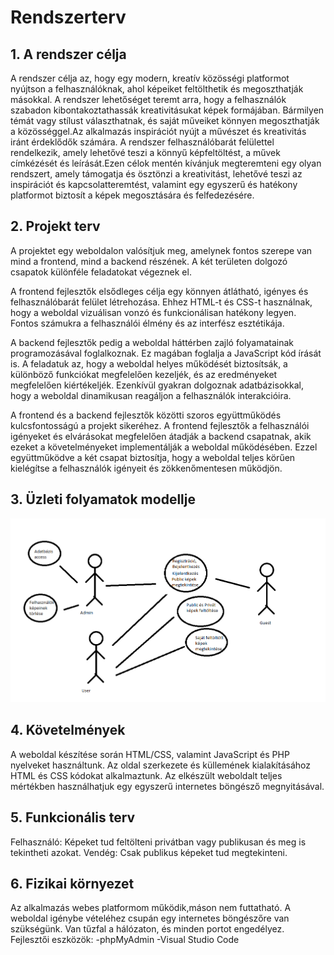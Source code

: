 # Rendszerterv
## 1. A rendszer célja
A rendszer célja az, hogy egy modern, kreatív közösségi platformot nyújtson a felhasználóknak, ahol képeiket feltölthetik és megoszthatják másokkal. A rendszer lehetőséget teremt arra, hogy a felhasználók szabadon kibontakoztathassák kreativitásukat képek formájában. Bármilyen témát vagy stílust választhatnak, és saját műveiket könnyen megoszthatják a közösséggel.Az alkalmazás inspirációt nyújt a művészet és kreativitás iránt érdeklődők számára. A rendszer felhasználóbarát felülettel rendelkezik, amely lehetővé teszi a könnyű képfeltöltést, a művek címkézését és leírását.Ezen célok mentén kívánjuk megteremteni egy olyan rendszert, amely támogatja és ösztönzi a kreativitást, lehetővé teszi az inspirációt és kapcsolatteremtést, valamint egy egyszerű és hatékony platformot biztosít a képek megosztására és felfedezésére.
## 2. Projekt terv
A projektet egy weboldalon valósítjuk meg, amelynek fontos szerepe van mind a frontend, mind a backend részének. A két területen dolgozó csapatok különféle feladatokat végeznek el.

A frontend fejlesztők elsődleges célja egy könnyen átlátható, igényes és felhasználóbarát felület létrehozása. Ehhez HTML-t és CSS-t használnak, hogy a weboldal vizuálisan vonzó és funkcionálisan hatékony legyen. Fontos számukra a felhasználói élmény és az interfész esztétikája.

A backend fejlesztők pedig a weboldal háttérben zajló folyamatainak programozásával foglalkoznak. Ez magában foglalja a JavaScript kód írását is. A feladatuk az, hogy a weboldal helyes működését biztosítsák, a különböző funkciókat megfelelően kezeljék, és az eredményeket megfelelően kiértékeljék. Ezenkívül gyakran dolgoznak adatbázisokkal, hogy a weboldal dinamikusan reagáljon a felhasználók interakcióira.

A frontend és a backend fejlesztők közötti szoros együttműködés kulcsfontosságú a projekt sikeréhez. A frontend fejlesztők a felhasználói igényeket és elvárásokat megfelelően átadják a backend csapatnak, akik ezeket a követelményeket implementálják a weboldal működésében. Ezzel együttműködve a két csapat biztosítja, hogy a weboldal teljes körűen kielégítse a felhasználók igényeit és zökkenőmentesen működjön.

## 3. Üzleti folyamatok modellje

![My Image](képek/uzleti.png)

## 4. Követelmények
A weboldal készítése során HTML/CSS, valamint JavaScript és PHP nyelveket használtunk. Az oldal szerkezete és küllemének kialakításához HTML és CSS kódokat alkalmaztunk. Az elkészült weboldalt teljes mértékben használhatjuk egy egyszerű internetes böngésző megnyitásával.

## 5. Funkcionális terv

Felhasználó: Képeket tud feltölteni privátban vagy publikusan és meg is tekintheti azokat.
Vendég: Csak publikus képeket tud megtekinteni.

## 6. Fizikai környezet

Az alkalmazás webes platformom működik,máson nem futtatható. A weboldal igénybe vételéhez csupán egy internetes böngészőre van szükségünk.
Van tűzfal a hálózaton, és minden portot engedélyez.
Fejlesztői eszközök:
-phpMyAdmin
-Visual Studio Code

